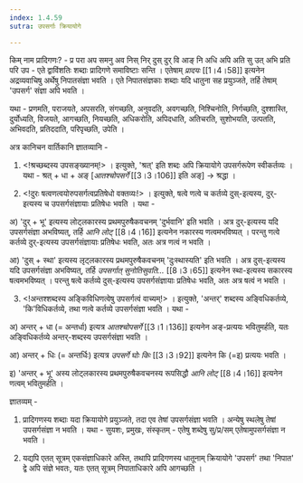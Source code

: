 ```yaml
---
index: 1.4.59
sutra: उपसर्गाः क्रियायोगे

---
```

किम् नाम प्रादिगणः? - प्र परा अप समनु अव निस् निर् दुस् दुर् वि आङ् नि अधि अपि अति सु उत् अभि प्रति परि उप - एते द्वाविंशतिः शब्दाः प्रादिगणे समाविष्टाः सन्ति । एतेषाम् _प्रादयः_ [[1।4।58]] इत्यनेन अद्रव्यवाचिषु अर्थेषु निपातसंज्ञा भवति । एते निपातसंज्ञकाः शब्दाः यदि धातुना सह प्रयुञ्जते, तर्हि तेषाम् 'उपसर्ग' संज्ञा अपि भवति ।       



यथा - प्रणमति, पराजयते, अपसरति, संगच्छति, अनुवदति, अवगच्छति, निश्चिनोति, निर्गच्छति, दुश्शास्ति, दुर्योध्यति, विजयते, आगच्छति, नियच्छति, अधिकरोति, अपिदधाति, अतिचरति, सुशोभयति, उत्पतति, अभिवदति, प्रतिददाति, परिपृच्छति, उपेति ।

              

अत्र कानिचन वार्तिकानि ज्ञातव्यानि -

1. <!श्रच्छब्दस्य उपसङ्ख्यानम्!>  । इत्युक्ते, 'श्रत्' इति शब्दः अपि क्रियायोगे उपसर्गरूपेण स्वीकर्तव्यः । यथा - श्रत् + धा + अङ् [_आतश्चोपसर्गे_ [[3।3।106]] इति अङ्] → श्रद्धा । 

2. <!दुरः षत्वणत्वयोरुपसर्गत्वप्रतिषेधो वक्तव्यः!> । इत्युक्ते, षत्वे णत्वे च कर्तव्ये दुस्-इत्यस्य, दुर्-इत्यस्य च उपसर्गसंज्ञायाः प्रतिषेधः भवति । यथा -

अ) 'दुर् + भू' इत्यस्य लोट्लकारस्य प्रथमपुरुषैकवचनम् 'दुर्भवानि' इति भवति । अत्र दुर्-इत्यस्य यदि उपसर्गसंज्ञा अभविष्यत्, तर्हि _आनि लोट्_ [[8।4।16]] इत्यनेन नकारस्य णत्वमभविष्यत् । परन्तु  णत्वे कर्तव्ये  दुर्-इत्यस्य  उपसर्गसंज्ञायाः प्रतिषेधः भवति, अतः अत्र णत्वं न भवति ।

आ) 'दुस् + स्था' इत्यस्य लृट्लकारस्य प्रथमपुरुषैकवचनम्  'दुःस्थास्यति' इति भवति । अत्र दुस्-इत्यस्य यदि उपसर्गसंज्ञा अभविष्यत्, तर्हि _उपसर्गात् सुनोतिसुवति..._ [[8।3।65]] इत्यनेन स्था-इत्यस्य सकारस्य षत्वमभविष्यत् । परन्तु  षत्वे  कर्तव्ये  दुस्-इत्यस्य  उपसर्गसंज्ञायाः प्रतिषेधः भवति, अतः अत्र षत्वं न भवति । 

3. <!अन्तश्शब्दस्य अङ्किविधिणत्वेषु उपसर्गत्वं वाच्यम्!> । इत्युक्ते, 'अन्तर्' शब्दस्य अङ्विधिकर्तव्ये, 'कि'विधिकर्तव्ये, तथा णत्वे कर्तव्ये उपसर्गसंज्ञा भवति । यथा -

अ) अन्तर् + धा (= अन्तर्धा)   इत्यत्र _आतश्चोपसर्गे_ [[3।1।136]] इत्यनेन अङ्-प्रत्ययः भवितुमर्हति, यतः अङ्विधिकर्तव्ये अन्तर्-शब्दस्य उपसर्गसंज्ञा भवति ।

आ) अन्तर् + धिः (= अन्तर्धिः) इत्यत्र _उपसर्गे घोः किः_  [[3।3।92]] इत्यनेन कि (=इ) प्रत्ययः भवति ।

इ) 'अन्तर् + भू' अस्य लोट्लकारस्य प्रथमपुरुषैकवचनस्य रूपसिद्धौ _आनि लोट्_ [[8।4।16]] इत्यनेन णत्वम् भवितुमर्हति ।                                              

                                                                                                                                  

ज्ञातव्यम् -

1. प्रादिगणस्य शब्दाः यदा क्रियायोगे प्रयुञ्जते, तदा एव तेषां उपसर्गसंज्ञा भवति । अन्येषु स्थलेषु तेषां उपसर्गसंज्ञा न भवति । यथा - सुयशः, प्रमुखः, संस्कृतम् - एतेषु शब्देषु सु/प्र/सम् एतेषामुपसर्गसंज्ञा न भवति ।

2.  यद्यपि एतत् सूत्रम् एकसंज्ञाधिकारे अस्ति, तथापि प्रादिगणस्य धातूनाम् क्रियायोगे 'उपसर्ग' तथा 'निपात' द्वे अपि संज्ञे भवतः, यतः एतत् सूत्रम् निपाताधिकारे अपि आगच्छति ।

